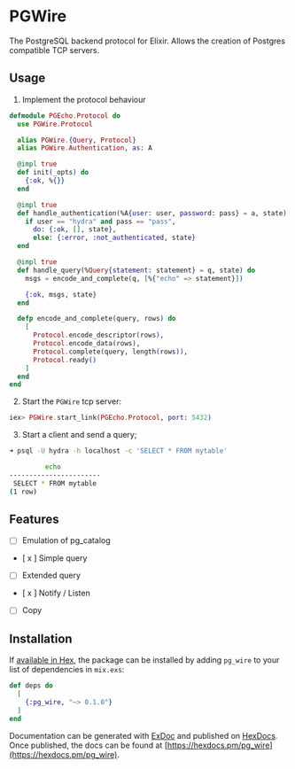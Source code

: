 # PGWire

The PostgreSQL backend protocol for Elixir. Allows the creation of Postgres compatible TCP servers.

## Usage

1. Implement the protocol behaviour

```elixir
defmodule PGEcho.Protocol do
  use PGWire.Protocol

  alias PGWire.{Query, Protocol}
  alias PGWire.Authentication, as: A

  @impl true
  def init(_opts) do
    {:ok, %{}}
  end

  @impl true
  def handle_authentication(%A{user: user, password: pass} = a, state) do
    if user == "hydra" and pass == "pass",
      do: {:ok, [], state},
      else: {:error, :not_authenticated, state}
  end

  @impl true
  def handle_query(%Query{statement: statement} = q, state) do
    msgs = encode_and_complete(q, [%{"echo" => statement}])

    {:ok, msgs, state}
  end

  defp encode_and_complete(query, rows) do
    [
      Protocol.encode_descriptor(rows),
      Protocol.encode_data(rows),
      Protocol.complete(query, length(rows)),
      Protocol.ready()
    ]
  end
end
```

2. Start the `PGWire` tcp server:

```elixir
iex> PGWire.start_link(PGEcho.Protocol, port: 5432)
```

3. Start a client and send a query;

```bash
➜ psql -U hydra -h localhost -c 'SELECT * FROM mytable'

         echo
-----------------------
 SELECT * FROM mytable
(1 row)
```

## Features
- [ ] Emulation of pg_catalog
- [ x ] Simple query
- [ ] Extended query
- [ x ] Notify / Listen
- [ ] Copy

## Installation

If [available in Hex](https://hex.pm/docs/publish), the package can be installed
by adding `pg_wire` to your list of dependencies in `mix.exs`:

```elixir
def deps do
  [
    {:pg_wire, "~> 0.1.0"}
  ]
end
```

Documentation can be generated with [ExDoc](https://github.com/elixir-lang/ex_doc)
and published on [HexDocs](https://hexdocs.pm). Once published, the docs can
be found at [https://hexdocs.pm/pg_wire](https://hexdocs.pm/pg_wire).
